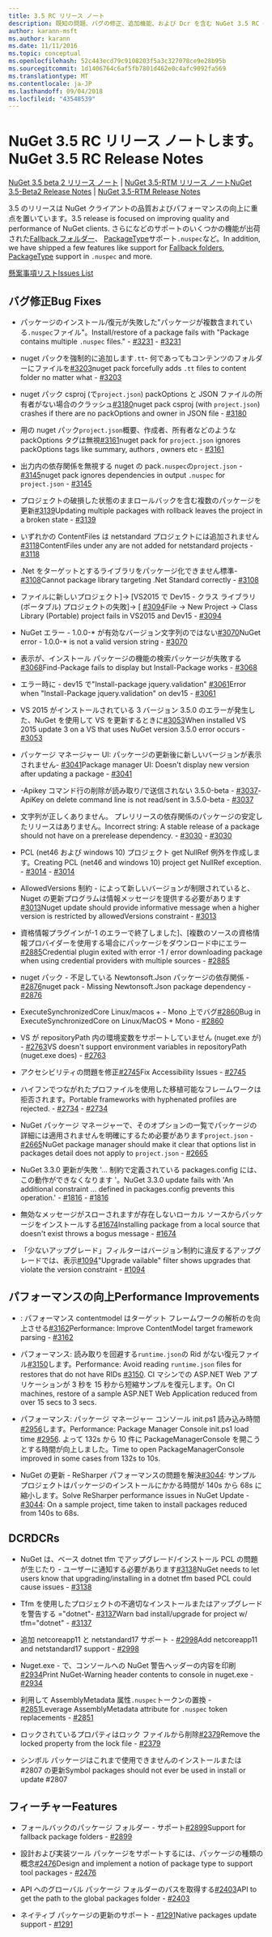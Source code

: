 ```yaml
---
title: 3.5 RC リリース ノート
description: 既知の問題、バグの修正、追加機能、および Dcr を含む NuGet 3.5 RC のリリース ノート。
author: karann-msft
ms.author: karann
ms.date: 11/11/2016
ms.topic: conceptual
ms.openlocfilehash: 52c443ecd79c9108203f5a3c327078ce9e28b95b
ms.sourcegitcommit: 1d1406764c6af5fb7801d462e0c4afc9092fa569
ms.translationtype: MT
ms.contentlocale: ja-JP
ms.lasthandoff: 09/04/2018
ms.locfileid: "43548539"
---
```

# <a name="nuget-35-rc-release-notes"></a><span data-ttu-id="ef0af-103">NuGet 3.5 RC リリース ノートします。</span><span class="sxs-lookup"><span data-stu-id="ef0af-103">NuGet 3.5 RC Release Notes</span></span>

<span data-ttu-id="ef0af-104">[NuGet 3.5 beta 2 リリース ノート](../release-notes/nuget-3.5-Beta2.md) | [NuGet 3.5-RTM リリース ノート](../release-notes/nuget-3.5-RTM.md)</span><span class="sxs-lookup"><span data-stu-id="ef0af-104">[NuGet 3.5-Beta2 Release Notes](../release-notes/nuget-3.5-Beta2.md) | [NuGet 3.5-RTM Release Notes](../release-notes/nuget-3.5-RTM.md)</span></span>

<span data-ttu-id="ef0af-105">3.5 のリリースは NuGet クライアントの品質およびパフォーマンスの向上に重点を置いています。</span><span class="sxs-lookup"><span data-stu-id="ef0af-105">3.5 release is focused on improving quality and performance of NuGet clients.</span></span> <span data-ttu-id="ef0af-106">さらになどのサポートのいくつかの機能が出荷された[Fallback フォルダー](https://github.com/NuGet/Home/issues/2899)、 [PackageType](https://github.com/NuGet/Home/issues/2476)サポート`.nuspec`など。</span><span class="sxs-lookup"><span data-stu-id="ef0af-106">In addition, we have shipped a few features like support for [Fallback folders](https://github.com/NuGet/Home/issues/2899), [PackageType](https://github.com/NuGet/Home/issues/2476) support in `.nuspec` and more.</span></span>

[<span data-ttu-id="ef0af-107">懸案事項リスト</span><span class="sxs-lookup"><span data-stu-id="ef0af-107">Issues List</span></span>](https://github.com/NuGet/Home/issues?q=is%3Aissue+is%3Aclosed+milestone%3A%223.5%20RC")

## <a name="bug-fixes"></a><span data-ttu-id="ef0af-108">バグ修正</span><span class="sxs-lookup"><span data-stu-id="ef0af-108">Bug Fixes</span></span>

* <span data-ttu-id="ef0af-109">パッケージのインストール/復元が失敗した"パッケージが複数含まれている`.nuspec`ファイル"。</span><span class="sxs-lookup"><span data-stu-id="ef0af-109">Install/restore of a package fails with "Package contains multiple `.nuspec` files."</span></span><span data-ttu-id="ef0af-110"> - [#3231](https://github.com/NuGet/Home/issues/3231)</span><span class="sxs-lookup"><span data-stu-id="ef0af-110"> - [#3231](https://github.com/NuGet/Home/issues/3231)</span></span>

* <span data-ttu-id="ef0af-111">nuget パックを強制的に追加します`.tt`- 何であってもコンテンツのフォルダーにファイルを[#3203](https://github.com/NuGet/Home/issues/3203)</span><span class="sxs-lookup"><span data-stu-id="ef0af-111">nuget pack forcefully adds `.tt` files to content folder no matter what - [#3203](https://github.com/NuGet/Home/issues/3203)</span></span>

* <span data-ttu-id="ef0af-112">nuget パック csproj (で`project.json`) packOptions と JSON ファイルの所有者がない場合のクラッシュ[#3180](https://github.com/NuGet/Home/issues/3180)</span><span class="sxs-lookup"><span data-stu-id="ef0af-112">nuget pack csproj (with `project.json`) crashes if there are no packOptions and owner in JSON file - [#3180](https://github.com/NuGet/Home/issues/3180)</span></span>

* <span data-ttu-id="ef0af-113">用の nuget パック`project.json`概要、作成者、所有者などのような packOptions タグは無視[#3161](https://github.com/NuGet/Home/issues/3161)</span><span class="sxs-lookup"><span data-stu-id="ef0af-113">nuget pack for `project.json` ignores packOptions tags like summary, authors , owners etc - [#3161](https://github.com/NuGet/Home/issues/3161)</span></span>

* <span data-ttu-id="ef0af-114">出力内の依存関係を無視する nuget の pack`.nuspec`の`project.json`  -  [#3145](https://github.com/NuGet/Home/issues/3145)</span><span class="sxs-lookup"><span data-stu-id="ef0af-114">nuget pack ignores dependencies in output `.nuspec` for `project.json` - [#3145](https://github.com/NuGet/Home/issues/3145)</span></span>

* <span data-ttu-id="ef0af-115">プロジェクトの破損した状態のままロールバックを含む複数のパッケージを更新[#3139](https://github.com/NuGet/Home/issues/3139)</span><span class="sxs-lookup"><span data-stu-id="ef0af-115">Updating multiple packages with rollback leaves the project in a broken state - [#3139](https://github.com/NuGet/Home/issues/3139)</span></span>

* <span data-ttu-id="ef0af-116">いずれかの ContentFiles は netstandard プロジェクトには追加されません[#3118](https://github.com/NuGet/Home/issues/3118)</span><span class="sxs-lookup"><span data-stu-id="ef0af-116">ContentFiles under any are not added for netstandard projects - [#3118](https://github.com/NuGet/Home/issues/3118)</span></span>

* <span data-ttu-id="ef0af-117">.Net をターゲットとするライブラリをパッケージ化できません標準- [#3108](https://github.com/NuGet/Home/issues/3108)</span><span class="sxs-lookup"><span data-stu-id="ef0af-117">Cannot package library targeting .Net Standard correctly - [#3108](https://github.com/NuGet/Home/issues/3108)</span></span>

* <span data-ttu-id="ef0af-118">ファイルに新しいプロジェクト]-> [VS2015 で Dev15 - クラス ライブラリ (ポータブル) プロジェクトの失敗]-> [ [#3094](https://github.com/NuGet/Home/issues/3094)</span><span class="sxs-lookup"><span data-stu-id="ef0af-118">File -> New Project -> Class Library (Portable) project fails in VS2015 and Dev15 - [#3094](https://github.com/NuGet/Home/issues/3094)</span></span>

* <span data-ttu-id="ef0af-119">NuGet エラー - 1.0.0-\* が有効なバージョン文字列のではない[#3070](https://github.com/NuGet/Home/issues/3070)</span><span class="sxs-lookup"><span data-stu-id="ef0af-119">NuGet error - 1.0.0-\* is not a valid version string - [#3070](https://github.com/NuGet/Home/issues/3070)</span></span>

* <span data-ttu-id="ef0af-120">表示が、インストール パッケージの機能の検索パッケージが失敗する[#3068](https://github.com/NuGet/Home/issues/3068)</span><span class="sxs-lookup"><span data-stu-id="ef0af-120">Find-Package fails to display but Install-Package works - [#3068](https://github.com/NuGet/Home/issues/3068)</span></span>

* <span data-ttu-id="ef0af-121">エラー時に - dev15 で"Install-package jquery.validation" [#3061](https://github.com/NuGet/Home/issues/3061)</span><span class="sxs-lookup"><span data-stu-id="ef0af-121">Error when "Install-Package jquery.validation" on dev15 - [#3061](https://github.com/NuGet/Home/issues/3061)</span></span>

* <span data-ttu-id="ef0af-122">VS 2015 がインストールされている 3 バージョン 3.5.0 のエラーが発生した、NuGet を使用して VS を更新するときに[#3053](https://github.com/NuGet/Home/issues/3053)</span><span class="sxs-lookup"><span data-stu-id="ef0af-122">When installed VS 2015 update 3 on a VS that uses NuGet version 3.5.0 error occurs - [#3053](https://github.com/NuGet/Home/issues/3053)</span></span>

* <span data-ttu-id="ef0af-123">パッケージ マネージャー UI: パッケージの更新後に新しいバージョンが表示されません- [#3041](https://github.com/NuGet/Home/issues/3041)</span><span class="sxs-lookup"><span data-stu-id="ef0af-123">Package manager UI: Doesn't display new version after updating a package - [#3041](https://github.com/NuGet/Home/issues/3041)</span></span>

* <span data-ttu-id="ef0af-124">-Apikey コマンド行の削除が読み取り/で送信されない 3.5.0-beta - [#3037](https://github.com/NuGet/Home/issues/3037)</span><span class="sxs-lookup"><span data-stu-id="ef0af-124">-ApiKey on delete command line is not read/sent in 3.5.0-beta - [#3037](https://github.com/NuGet/Home/issues/3037)</span></span>

* <span data-ttu-id="ef0af-125">文字列が正しくありません。 プレリリースの依存関係のパッケージの安定したリリースはありません。</span><span class="sxs-lookup"><span data-stu-id="ef0af-125">Incorrect string: A stable release of a package should not have on a prerelease dependency.</span></span><span data-ttu-id="ef0af-126"> - [#3030](https://github.com/NuGet/Home/issues/3030)</span><span class="sxs-lookup"><span data-stu-id="ef0af-126"> - [#3030](https://github.com/NuGet/Home/issues/3030)</span></span>

* <span data-ttu-id="ef0af-127">PCL (net46 および windows 10) プロジェクト get NullRef 例外を作成します。</span><span class="sxs-lookup"><span data-stu-id="ef0af-127">Creating PCL (net46 and windows 10) project get NullRef exception.</span></span><span data-ttu-id="ef0af-128"> - [#3014](https://github.com/NuGet/Home/issues/3014)</span><span class="sxs-lookup"><span data-stu-id="ef0af-128"> - [#3014](https://github.com/NuGet/Home/issues/3014)</span></span>

* <span data-ttu-id="ef0af-129">AllowedVersions 制約 - によって新しいバージョンが制限されていると、Nuget の更新プログラムは情報メッセージを提供する必要があります[#3013](https://github.com/NuGet/Home/issues/3013)</span><span class="sxs-lookup"><span data-stu-id="ef0af-129">Nuget update should provide informative message when a higher version is restricted by allowedVersions constraint - [#3013](https://github.com/NuGet/Home/issues/3013)</span></span>

* <span data-ttu-id="ef0af-130">資格情報プラグインが-1 のエラーで終了しました]、[複数のソースの資格情報プロバイダーを使用する場合にパッケージをダウンロード中にエラー [#2885](https://github.com/NuGet/Home/issues/2885)</span><span class="sxs-lookup"><span data-stu-id="ef0af-130">Credential plugin exited with error -1 / error downloading package when using credential providers with multiple sources - [#2885](https://github.com/NuGet/Home/issues/2885)</span></span>

* <span data-ttu-id="ef0af-131">nuget パック - 不足している Newtonsoft.Json パッケージの依存関係 - [#2876](https://github.com/NuGet/Home/issues/2876)</span><span class="sxs-lookup"><span data-stu-id="ef0af-131">nuget pack - Missing Newtonsoft.Json package dependency - [#2876](https://github.com/NuGet/Home/issues/2876)</span></span>

* <span data-ttu-id="ef0af-132">ExecuteSynchronizedCore Linux/macos + - Mono 上でバグ[#2860](https://github.com/NuGet/Home/issues/2860)</span><span class="sxs-lookup"><span data-stu-id="ef0af-132">Bug in ExecuteSynchronizedCore on Linux/MacOS + Mono - [#2860](https://github.com/NuGet/Home/issues/2860)</span></span>

* <span data-ttu-id="ef0af-133">VS が repositoryPath 内の環境変数をサポートしていません (nuget.exe が) - [#2763](https://github.com/NuGet/Home/issues/2763)</span><span class="sxs-lookup"><span data-stu-id="ef0af-133">VS doesn't support environment variables in repositoryPath (nuget.exe does) - [#2763](https://github.com/NuGet/Home/issues/2763)</span></span>

* <span data-ttu-id="ef0af-134">アクセシビリティの問題を修正[#2745](https://github.com/NuGet/Home/issues/2745)</span><span class="sxs-lookup"><span data-stu-id="ef0af-134">Fix Accessibility Issues - [#2745](https://github.com/NuGet/Home/issues/2745)</span></span>

* <span data-ttu-id="ef0af-135">ハイフンでつながれたプロファイルを使用した移植可能なフレームワークは拒否されます。</span><span class="sxs-lookup"><span data-stu-id="ef0af-135">Portable frameworks with hyphenated profiles are rejected.</span></span><span data-ttu-id="ef0af-136"> - [#2734](https://github.com/NuGet/Home/issues/2734)</span><span class="sxs-lookup"><span data-stu-id="ef0af-136"> - [#2734](https://github.com/NuGet/Home/issues/2734)</span></span>

* <span data-ttu-id="ef0af-137">NuGet パッケージ マネージャーで、そのオプションの一覧でパッケージの詳細には適用されませんを明確にするため必要があります`project.json`  -  [#2665](https://github.com/NuGet/Home/issues/2665)</span><span class="sxs-lookup"><span data-stu-id="ef0af-137">NuGet package manager should make it clear that options list in packages detail does not apply to `project.json` - [#2665](https://github.com/NuGet/Home/issues/2665)</span></span>

* <span data-ttu-id="ef0af-138">NuGet 3.3.0 更新が失敗 '... 制約で定義されている packages.config には、この動作ができなくなります '。</span><span class="sxs-lookup"><span data-stu-id="ef0af-138">NuGet 3.3.0 update fails with 'An additional constraint ... defined in packages.config prevents this operation.'</span></span><span data-ttu-id="ef0af-139"> - [#1816](https://github.com/NuGet/Home/issues/1816)</span><span class="sxs-lookup"><span data-stu-id="ef0af-139"> - [#1816](https://github.com/NuGet/Home/issues/1816)</span></span>

* <span data-ttu-id="ef0af-140">無効なメッセージがスローされますが存在しないローカル ソースからパッケージをインストールする[#1674](https://github.com/NuGet/Home/issues/1674)</span><span class="sxs-lookup"><span data-stu-id="ef0af-140">Installing package from a local source that doesn't exist throws a bogus message - [#1674](https://github.com/NuGet/Home/issues/1674)</span></span>

* <span data-ttu-id="ef0af-141">「少ないアップグレード」フィルターはバージョン制約に違反するアップグレードでは、表示[#1094](https://github.com/NuGet/Home/issues/1094)</span><span class="sxs-lookup"><span data-stu-id="ef0af-141">"Upgrade vailable" filter shows upgrades that violate the version constraint - [#1094](https://github.com/NuGet/Home/issues/1094)</span></span>

## <a name="performance-improvements"></a><span data-ttu-id="ef0af-142">パフォーマンスの向上</span><span class="sxs-lookup"><span data-stu-id="ef0af-142">Performance Improvements</span></span>

* <span data-ttu-id="ef0af-143">: パフォーマンス contentmodel はターゲット フレームワークの解析のを向上させる[#3162](https://github.com/NuGet/Home/issues/3162)</span><span class="sxs-lookup"><span data-stu-id="ef0af-143">Performance: Improve ContentModel target framework parsing - [#3162](https://github.com/NuGet/Home/issues/3162)</span></span>

* <span data-ttu-id="ef0af-144">パフォーマンス: 読み取りを回避する`runtime.json`の Rid がない復元ファイル[#3150](https://github.com/NuGet/Home/issues/3150)します。</span><span class="sxs-lookup"><span data-stu-id="ef0af-144">Performance: Avoid reading `runtime.json` files for restores that do not have RIDs [#3150](https://github.com/NuGet/Home/issues/3150).</span></span> <span data-ttu-id="ef0af-145">CI マシンでの ASP.NET Web アプリケーションが 3 秒を 15 秒から短縮サンプルを復元します。</span><span class="sxs-lookup"><span data-stu-id="ef0af-145">On CI machines, restore of a sample ASP.NET Web Application reduced from over 15 secs to 3 secs.</span></span>

* <span data-ttu-id="ef0af-146">パフォーマンス: パッケージ マネージャー コンソール init.ps1 読み込み時間[#2956](https://github.com/NuGet/Home/issues/2956)します。</span><span class="sxs-lookup"><span data-stu-id="ef0af-146">Performance: Package Manager Console init.ps1 load time [#2956](https://github.com/NuGet/Home/issues/2956).</span></span> <span data-ttu-id="ef0af-147">よって 132s から 10 件に PackageManagerConsole を開こうとする時間が向上しました。</span><span class="sxs-lookup"><span data-stu-id="ef0af-147">Time to open PackageManagerConsole improved in some cases from 132s to 10s.</span></span>

* <span data-ttu-id="ef0af-148">NuGet の更新 - ReSharper パフォーマンスの問題を解決[#3044](https://github.com/NuGet/Home/issues/3044): サンプル プロジェクトはパッケージのインストールにかかる時間が 140s から 68s に縮小します。</span><span class="sxs-lookup"><span data-stu-id="ef0af-148">Solve ReSharper performance issues in NuGet Update - [#3044](https://github.com/NuGet/Home/issues/3044): On a sample project, time taken to install packages reduced from 140s to 68s.</span></span>

## <a name="dcrs"></a><span data-ttu-id="ef0af-149">DCR</span><span class="sxs-lookup"><span data-stu-id="ef0af-149">DCRs</span></span>

* <span data-ttu-id="ef0af-150">NuGet は、ベース dotnet tfm でアップグレード/インストール PCL の問題が生じたり - ユーザーに通知する必要があります[#3138](https://github.com/NuGet/Home/issues/3138)</span><span class="sxs-lookup"><span data-stu-id="ef0af-150">NuGet needs to let users know that upgrading/installing in a dotnet tfm based PCL could cause issues - [#3138](https://github.com/NuGet/Home/issues/3138)</span></span>

* <span data-ttu-id="ef0af-151">Tfm を使用したプロジェクトの不適切なインストールまたはアップグレードを警告する ="dotnet"- [#3137](https://github.com/NuGet/Home/issues/3137)</span><span class="sxs-lookup"><span data-stu-id="ef0af-151">Warn bad install/upgrade for project w/ tfm="dotnet" - [#3137](https://github.com/NuGet/Home/issues/3137)</span></span>

* <span data-ttu-id="ef0af-152">追加 netcoreapp11 と netstandard17 サポート - [#2998](https://github.com/NuGet/Home/issues/2998)</span><span class="sxs-lookup"><span data-stu-id="ef0af-152">Add netcoreapp11 and netstandard17 support - [#2998](https://github.com/NuGet/Home/issues/2998)</span></span>

* <span data-ttu-id="ef0af-153">Nuget.exe - で、コンソールへの NuGet 警告ヘッダーの内容を印刷[#2934](https://github.com/NuGet/Home/issues/2934)</span><span class="sxs-lookup"><span data-stu-id="ef0af-153">Print NuGet-Warning header contents to console in nuget.exe - [#2934](https://github.com/NuGet/Home/issues/2934)</span></span>

* <span data-ttu-id="ef0af-154">利用して AssemblyMetadata 属性`.nuspec`トークンの置換 - [#2851](https://github.com/NuGet/Home/issues/2851)</span><span class="sxs-lookup"><span data-stu-id="ef0af-154">Leverage AssemblyMetadata attribute for `.nuspec` token replacements - [#2851](https://github.com/NuGet/Home/issues/2851)</span></span>

* <span data-ttu-id="ef0af-155">ロックされているプロパティはロック ファイルから削除[#2379](https://github.com/NuGet/Home/issues/2379)</span><span class="sxs-lookup"><span data-stu-id="ef0af-155">Remove the locked property from the lock file - [#2379](https://github.com/NuGet/Home/issues/2379)</span></span>

* <span data-ttu-id="ef0af-156">シンボル パッケージはこれまで使用できませんのインストールまたは #2807 の更新</span><span class="sxs-lookup"><span data-stu-id="ef0af-156">Symbol packages should not ever be used in install or update #2807</span></span>

## <a name="features"></a><span data-ttu-id="ef0af-157">フィーチャー</span><span class="sxs-lookup"><span data-stu-id="ef0af-157">Features</span></span>

* <span data-ttu-id="ef0af-158">フォールバックのパッケージ フォルダー - サポート[#2899](https://github.com/NuGet/Home/issues/2899)</span><span class="sxs-lookup"><span data-stu-id="ef0af-158">Support for fallback package folders - [#2899](https://github.com/NuGet/Home/issues/2899)</span></span>

* <span data-ttu-id="ef0af-159">設計および実装ツール パッケージをサポートするには、パッケージの種類の概念[#2476](https://github.com/NuGet/Home/issues/2476)</span><span class="sxs-lookup"><span data-stu-id="ef0af-159">Design and implement a notion of package type to support tool packages - [#2476](https://github.com/NuGet/Home/issues/2476)</span></span>

* <span data-ttu-id="ef0af-160">API へのグローバル パッケージ フォルダーのパスを取得する[#2403](https://github.com/NuGet/Home/issues/2403)</span><span class="sxs-lookup"><span data-stu-id="ef0af-160">API to get the path to the global packages folder - [#2403](https://github.com/NuGet/Home/issues/2403)</span></span>

* <span data-ttu-id="ef0af-161">ネイティブ パッケージの更新のサポート - [#1291](https://github.com/NuGet/Home/issues/1291)</span><span class="sxs-lookup"><span data-stu-id="ef0af-161">Native packages update support - [#1291](https://github.com/NuGet/Home/issues/1291)</span></span>
